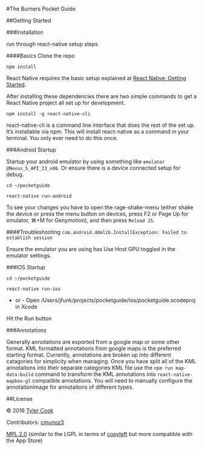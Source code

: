 #The Burners Pocket Guide

##Getting Started

###Installation

run through react-native setup steps

####Basics
Clone the repo

`npm install`

React Native requires the basic setup explained at [React Native: Getting Started](https://facebook.github.io/react-native/docs/getting-started.html).

After installing these dependencies there are two simple commands to get a React Native project all set up for development.

`npm install -g react-native-cli`

react-native-cli is a command line interface that does the rest of the set up. It’s installable via npm. This will install react-native as a command in your terminal. You only ever need to do this once.

###Android Startup

Startup your android emulator by using something like `emulator @Nexus_5_API_23_x86`. Or ensure there is a device connected setup for debug.

`cd ~/pocketguide`

`react-native run-android`

To see your changes you have to open the rage-shake-menu (either shake the device or press the menu button on devices, press F2 or Page Up for emulator, ⌘+M for Genymotion), and then press `Reload JS`.

####Troubleshooting
`com.android.ddmlib.InstallException: Failed to establish session`

Ensure the emulator you are using has Use Host GPU toggled in the emulator settings.


###IOS Startup

`cd ~/pocketguide`

`react-native run-ios`
- or -
Open /Users/jfunk/projects/pocketguide/ios/pocketguide.xcodeproj in Xcode

Hit the Run button

###Annotations

Generally annotations are exported from a google map or some other format. KML formatted annotations from google maps is the preferred starting format. Currently, annotations are broken up into different catagories for simplicity when managing. Once you have split all of the KML annotaitons into their separate categories KML file use the `npm run map-data:build` command to transform the KML annotations into `react-native-mapbox-gl` compatible annotations. You will need to manually configure the annotaitonImage for annotaitons of different types.

##License

© 2016 [Tyler Cook](https://github.com/jayfunk)

Contributors: [cmunoz3](https://github.com/cmunoz3)

[MPL 2.0](https://www.mozilla.org/MPL/2.0/) (similar to the LGPL in terms of [copyleft](https://en.wikipedia.org/wiki/Copyleft) but more compatible with the App Store)
